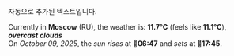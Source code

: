 
자동으로 추가된 텍스트입니다.

<!--START_SECTION:weather:moscow-->
Currently in **Moscow** (RU), the weather is: **11.7°C** (feels like **11.1°C**), ***overcast clouds***<br/>
On *October 09, 2025*, the *sun rises* at 🌅**06:47** and *sets* at 🌇**17:45**.
<!--END_SECTION:weather-->
